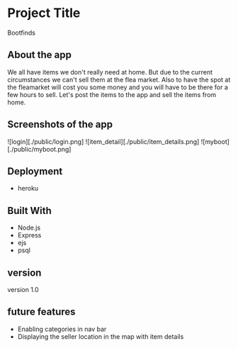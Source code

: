 # Project Title

Bootfinds

## About the app

We all have items we don't really need at home. But due to the current circumstances we can't sell them at the flea market. 
Also to have the spot at the fleamarket will cost you some money and you will have to be there for a few hours to sell. 
Let's post the items to the app and sell the items from home.

## Screenshots of the app

![login][./public/login.png]
![item_detail][./public/item_details.png]
![myboot][./public/myboot.png]

## Deployment

* heroku

## Built With

* Node.js
* Express
* ejs
* psql

## version

version 1.0

## future features

* Enabling categories in nav bar 
* Displaying the seller location in the map with item details

